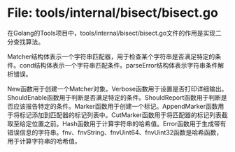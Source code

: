 # File: tools/internal/bisect/bisect.go

在Golang的Tools项目中，tools/internal/bisect/bisect.go文件的作用是实现二分查找算法。

Matcher结构体表示一个字符串匹配器，用于检查某个字符串是否满足特定的条件。cond结构体表示一个字符串匹配条件。parseError结构体表示字符串条件解析错误。

New函数用于创建一个Matcher对象。Verbose函数用于设置是否打印详细输出。ShouldEnable函数用于判断是否满足特定的条件。ShouldReport函数用于判断是否应该报告特定的条件。Marker函数用于创建一个标记。AppendMarker函数用于将标记添加到匹配器的标记列表中。CutMarker函数用于将匹配器的标记列表截取至给定位置之前。Hash函数用于计算字符串的哈希值。Error函数用于生成带有错误信息的字符串。fnv、fnvString、fnvUint64、fnvUint32函数是哈希函数，用于计算字符串的哈希值。

